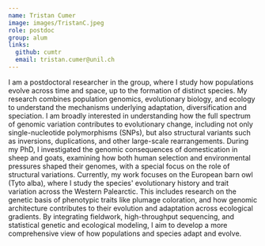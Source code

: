 ```yaml
---
name: Tristan Cumer
image: images/TristanC.jpeg
role: postdoc
group: alum
links:
  github: cumtr
  email: tristan.cumer@unil.ch
---
```


I am a postdoctoral researcher in the group, where I study how populations evolve across time and space, up to the formation of distinct species. My research combines population genomics, evolutionary biology, and ecology to understand the mechanisms underlying adaptation, diversification and speciation.
I am broadly interested in understanding how the full spectrum of genomic variation contributes to evolutionary change,  including not only single-nucleotide polymorphisms (SNPs), but also structural variants such as inversions, duplications, and other large-scale rearrangements. 
During my PhD, I investigated the genomic consequences of domestication in sheep and goats, examining how both human selection and environmental pressures shaped their genomes, with a special focus on the role of structural variations. Currently, my work focuses on the European barn owl (Tyto alba), where I study the species' evolutionary history and trait variation across the Western Palearctic. This includes research on the genetic basis of phenotypic traits like plumage coloration, and how genomic architecture contributes to their evolution and adaptation across ecological gradients.
By integrating fieldwork, high-throughput sequencing, and statistical genetic and ecological modeling, I aim to develop a more comprehensive view of how populations and species adapt and evolve.
